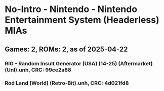 # No-Intro - Nintendo - Nintendo Entertainment System (Headerless) MIAs
## Games: 2, ROMs: 2, as of 2025-04-22

### RIG - Random Insult Generator (USA) (14-25) (Aftermarket) (Unl).unh, CRC: 99ce2a88
### Rod Land (World) (Retro-Bit).unh, CRC: 4d021fd8
